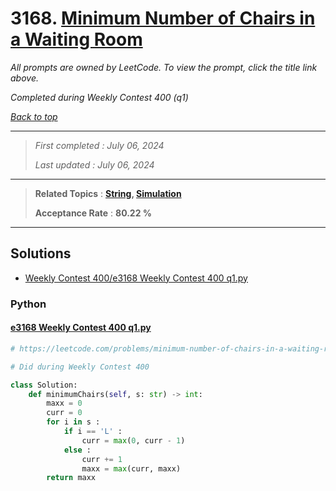 # 3168. [Minimum Number of Chairs in a Waiting Room](<https://leetcode.com/problems/minimum-number-of-chairs-in-a-waiting-room>)

*All prompts are owned by LeetCode. To view the prompt, click the title link above.*

*Completed during Weekly Contest 400 (q1)*

*[Back to top](<../README.md>)*

------

> *First completed : July 06, 2024*
>
> *Last updated : July 06, 2024*

------

> **Related Topics** : **[String](<by_topic/String.md>), [Simulation](<by_topic/Simulation.md>)**
>
> **Acceptance Rate** : **80.22 %**

------

## Solutions

- [Weekly Contest 400/e3168 Weekly Contest 400 q1.py](<../my-submissions/Weekly Contest 400/e3168 Weekly Contest 400 q1.py>)
### Python
#### [e3168 Weekly Contest 400 q1.py](<../my-submissions/Weekly Contest 400/e3168 Weekly Contest 400 q1.py>)
```Python
# https://leetcode.com/problems/minimum-number-of-chairs-in-a-waiting-room/description/

# Did during Weekly Contest 400

class Solution:
    def minimumChairs(self, s: str) -> int:
        maxx = 0
        curr = 0
        for i in s :
            if i == 'L' :
                curr = max(0, curr - 1)
            else :
                curr += 1
                maxx = max(curr, maxx)
        return maxx
```

